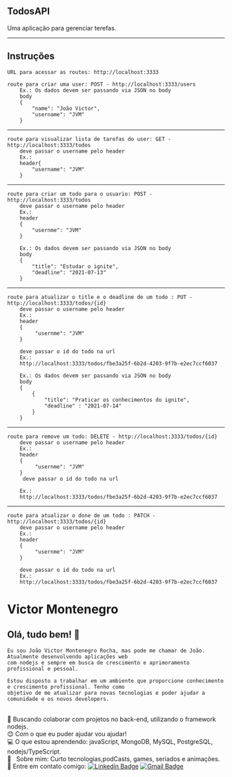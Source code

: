 ## TodosAPI  
 Uma aplicação para gerenciar terefas. 

---

## Instruções 
    URL para acessar as routes: http://localhost:3333

    route para criar uma user: POST - http://localhost:3333/users
        Ex.: Os dados devem ser passando via JSON no body
        body
        {
            "name": "João Victor",
            "username": "JVM"
        }
---

    route para visualizar lista de tarefas do user: GET - http://localhost:3333/todos
        deve passar o username pelo header
        Ex.:
        header{
            "username": "JVM"
        }
---

    route para criar um todo para o usuario: POST - http://localhost:3333/todos
        deve passar o username pelo header
        Ex.:
        header
        {
            "usernme": "JVM"
        }
        
        Ex.: Os dados devem ser passando via JSON no body
        body
        {
            "title": "Estudar o ignite",
            "deadline": "2021-07-13"
        }
---

    route para atualizar o title e o deadline de um todo : PUT - http://localhost:3333/todos/{id}
        deve passar o username pelo header
        Ex.:
        header
        {
             "usernme": "JVM"
        }

        deve passar o id do todo na url
        Ex.:
        http://localhost:3333/todos/fbe3a25f-6b2d-4203-9f7b-e2ec7ccf6037

        Ex.: Os dados devem ser passando via JSON no body
        body
        {
            {
                "title": "Praticar os conhecimentos do ignite",
                "deadline" : "2021-07-14"
            }
        }
---

    route para remove um todo: DELETE - http://localhost:3333/todos/{id}
        deve passar o username pelo header
        Ex.:
        header
        {
             "usernme": "JVM"
        }
         deve passar o id do todo na url

        Ex.:
        http://localhost:3333/todos/fbe3a25f-6b2d-4203-9f7b-e2ec7ccf6037

---

    route para atualizar o done de um todo : PATCH - http://localhost:3333/todos/{id}
        deve passar o username pelo header
        Ex.:
        header
        {
             "usernme": "JVM"
        }

        deve passar o id do todo na url
        Ex.:
        http://localhost:3333/todos/fbe3a25f-6b2d-4203-9f7b-e2ec7ccf6037



# Victor Montenegro 

## Olá, tudo bem! :wave:
    Eu sou João Victor Montenegro Rocha, mas pode me chamar de João. Atualmente desenvolvendo aplicações web
    com nodejs e sempre em busca de crescimento e aprimoramento profissional e pessoal. 

    Estou disposto a trabalhar em um ambiente que proporcione conhecimento e crescimento profissional. Tenho como 
    objetivo de me atualizar para novas tecnologias e poder ajudar a comunidade e os novos developers.

 <br/> :purple_heart: Buscando colaborar com projetos no back-end, utilizando o framework nodejs.
 <br/> :blush: Com o que eu puder ajudar vou ajudar!
 <br/> :computer: O que estou aprendendo: javaScript, MongoDB, MySQL, PostgreSQL, nodejs/TypeScript.
 <br/> 💬  &nbsp; Sobre mim: Curto tecnologias,podCasts, games, seriados e animações. 
 <br/> :email: Entre em contato comigo: [![Linkedin Badge](https://img.shields.io/badge/-VictorMontenegro-blue?style=flat-square&logo=Linkedin&logoColor=white&link=https://https://www.linkedin.com/in/joao-victor-montenegro-595791194/)](https://www.linkedin.com/in/joao-victor-montenegro-595791194/) 
 [![Gmail Badge](https://img.shields.io/badge/-jvcmontenegro67@gmail.com-c14438?style=flat-square&logo=Gmail&logoColor=white&link=victor:jvcmontenegro67@gmail.com)](victor:jvcmontenegro67@gmail.com)
